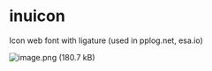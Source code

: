 # inuicon
Icon web font with ligature (used in pplog.net, esa.io)

![image.png (180.7 kB)](https://img.esa.io/uploads/production/attachments/3/2019/12/12/2/0c85c73d-2e07-4311-8ef6-bb60abf5c9a3.png)
